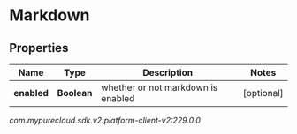 # Markdown


## Properties

| Name | Type | Description | Notes |
| ------------ | ------------- | ------------- | ------------- |
| **enabled** | **Boolean** | whether or not markdown is enabled |  [optional] |




_com.mypurecloud.sdk.v2:platform-client-v2:229.0.0_
